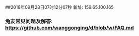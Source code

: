 ##2018年09月28日07时12分07秒 新址: 159.65.100.165
### 兔友常见问题及解答: https://github.com/wanggonging/d/blob/w/FAQ.md
